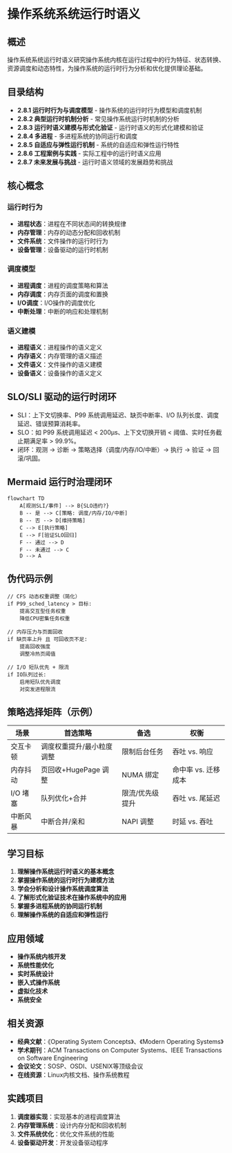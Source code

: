 # 操作系统系统运行时语义

## 概述

操作系统系统运行时语义研究操作系统内核在运行过程中的行为特征、状态转换、资源调度和动态特性，为操作系统的运行时行为分析和优化提供理论基础。

## 目录结构

- **2.8.1 运行时行为与调度模型** - 操作系统的运行时行为模型和调度机制
- **2.8.2 典型运行时机制分析** - 常见操作系统运行时机制的分析
- **2.8.3 运行时语义建模与形式化验证** - 运行时语义的形式化建模和验证
- **2.8.4 多进程** - 多进程系统的协同运行和调度
- **2.8.5 自适应与弹性运行机制** - 系统的自适应和弹性运行特性
- **2.8.6 工程案例与实践** - 实际工程中的运行时语义应用
- **2.8.7 未来发展与挑战** - 运行时语义领域的发展趋势和挑战

## 核心概念

### 运行时行为

- **进程状态**：进程在不同状态间的转换规律
- **内存管理**：内存的动态分配和回收机制
- **文件系统**：文件操作的运行时行为
- **设备管理**：设备驱动的运行时机制

### 调度模型

- **进程调度**：进程的调度策略和算法
- **内存调度**：内存页面的调度和置换
- **I/O调度**：I/O操作的调度优化
- **中断处理**：中断的响应和处理机制

### 语义建模

- **进程语义**：进程操作的语义定义
- **内存语义**：内存管理的语义描述
- **文件语义**：文件操作的语义建模
- **设备语义**：设备操作的语义定义

## SLO/SLI 驱动的运行时闭环

- SLI：上下文切换率、P99 系统调用延迟、缺页中断率、I/O 队列长度、调度延迟、错误预算消耗率。
- SLO：如 P99 系统调用延迟 < 200μs、上下文切换开销 < 阈值、实时任务截止期满足率 > 99.9%。
- 闭环：观测 → 诊断 → 策略选择（调度/内存/IO/中断）→ 执行 → 验证 → 回滚/巩固。

## Mermaid 运行时治理闭环

```mermaid
flowchart TD
    A[观测SLI/事件] --> B{SLO违约?}
    B -- 是 --> C[策略: 调度/内存/IO/中断]
    B -- 否 --> D[维持策略]
    C --> E[执行策略]
    E --> F[验证SLO回归]
    F -- 通过 --> D
    F -- 未通过 --> C
    D --> A
```

## 伪代码示例

```pseudo
// CFS 动态权重调整（简化）
if P99_sched_latency > 目标:
    提高交互型任务权重
    降低CPU密集任务权重

// 内存压力与页面回收
if 缺页率上升 且 可回收页不足:
    提高回收强度
    调整冷热页阈值

// I/O 短队优先 + 限流
if IO队列过长:
    启用短队优先调度
    对突发进程限流
```

## 策略选择矩阵（示例）

| 场景 | 首选策略 | 备选 | 权衡 |
|---|---|---|---|
| 交互卡顿 | 调度权重提升/最小粒度调整 | 限制后台任务 | 吞吐 vs. 响应 |
| 内存抖动 | 页回收+HugePage 调整 | NUMA 绑定 | 命中率 vs. 迁移成本 |
| I/O 堵塞 | 队列优化+合并 | 限流/优先级提升 | 吞吐 vs. 尾延迟 |
| 中断风暴 | 中断合并/亲和 | NAPI 调整 | 时延 vs. 吞吐 |

## 学习目标

1. **理解操作系统运行时语义的基本概念**
2. **掌握操作系统的运行时行为建模方法**
3. **学会分析和设计操作系统调度算法**
4. **了解形式化验证技术在操作系统中的应用**
5. **掌握多进程系统的协同运行机制**
6. **理解操作系统的自适应和弹性运行**

## 应用领域

- **操作系统内核开发**
- **系统性能优化**
- **实时系统设计**
- **嵌入式操作系统**
- **虚拟化技术**
- **系统安全**

## 相关资源

- **经典文献**：《Operating System Concepts》、《Modern Operating Systems》
- **学术期刊**：ACM Transactions on Computer Systems、IEEE Transactions on Software Engineering
- **会议论文**：SOSP、OSDI、USENIX等顶级会议
- **在线资源**：Linux内核文档、操作系统教程

## 实践项目

1. **调度器实现**：实现基本的进程调度算法
2. **内存管理系统**：设计内存分配和回收机制
3. **文件系统优化**：优化文件系统的性能
4. **设备驱动开发**：开发设备驱动程序
